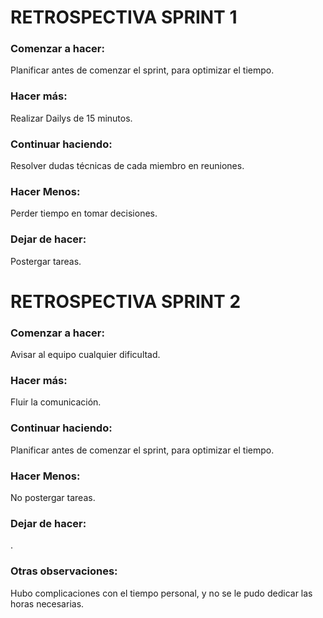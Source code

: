 # RETROSPECTIVA SPRINT 1
### Comenzar a hacer: 
Planificar antes de comenzar el sprint, para optimizar el tiempo.

### Hacer más:
Realizar Dailys de 15 minutos.

### Continuar haciendo:
Resolver dudas técnicas de cada miembro en reuniones.

### Hacer Menos:
Perder tiempo en tomar decisiones.

### Dejar de hacer:
Postergar tareas.

# RETROSPECTIVA SPRINT 2
### Comenzar a hacer: 
Avisar al equipo cualquier dificultad.

### Hacer más:
Fluir la comunicación.

### Continuar haciendo:
Planificar antes de comenzar el sprint, para optimizar el tiempo.

### Hacer Menos:
No postergar tareas.

### Dejar de hacer:
.

### Otras observaciones:
Hubo complicaciones con el tiempo personal, y no se le pudo dedicar las horas necesarias.




